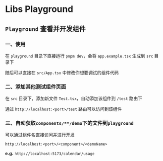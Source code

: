 # Libs Playground

## `Playground` 查看并开发组件

### 一、使用

在 `playground` 目录下直接运行 `pnpm dev`，会将 `app.example.tsx` 生成到 `src` 目录下

随后可以直接在 `src/App.tsx` 中修改你想要调试的组件代码

### 二、添加其他测试组件页面

在 `src` 目录下，添加新文件 `Test.tsx`，自动添加该组件到 `/test` 路由下

通过 `http://localhost:<port>/test` 路由可以访问到该组件

### 三、自动获取`components/**/demo`下的文件到`playground`

可以通过组件名直接访问并进行开发

`http://localhost:<port>/<component>/<demoName>`

**e.g.** `http://localhost:5173/calendar/usage`
